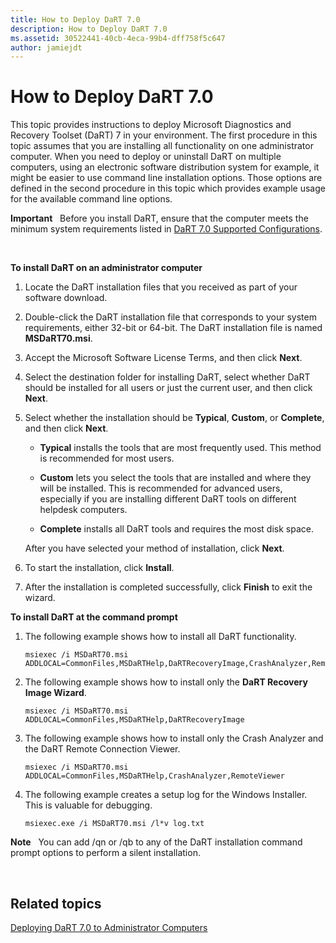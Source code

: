 ```yaml
---
title: How to Deploy DaRT 7.0
description: How to Deploy DaRT 7.0
ms.assetid: 30522441-40cb-4eca-99b4-dff758f5c647
author: jamiejdt
---
```


# How to Deploy DaRT 7.0


This topic provides instructions to deploy Microsoft Diagnostics and Recovery Toolset (DaRT) 7 in your environment. The first procedure in this topic assumes that you are installing all functionality on one administrator computer. When you need to deploy or uninstall DaRT on multiple computers, using an electronic software distribution system for example, it might be easier to use command line installation options. Those options are defined in the second procedure in this topic which provides example usage for the available command line options.

**Important**  
Before you install DaRT, ensure that the computer meets the minimum system requirements listed in [DaRT 7.0 Supported Configurations](dart-70-supported-configurations-dart-7.md).

 

**To install DaRT on an administrator computer**

1.  Locate the DaRT installation files that you received as part of your software download.

2.  Double-click the DaRT installation file that corresponds to your system requirements, either 32-bit or 64-bit. The DaRT installation file is named **MSDaRT70.msi**.

3.  Accept the Microsoft Software License Terms, and then click **Next**.

4.  Select the destination folder for installing DaRT, select whether DaRT should be installed for all users or just the current user, and then click **Next**.

5.  Select whether the installation should be **Typical**, **Custom**, or **Complete**, and then click **Next**.

    -   **Typical** installs the tools that are most frequently used. This method is recommended for most users.

    -   **Custom** lets you select the tools that are installed and where they will be installed. This is recommended for advanced users, especially if you are installing different DaRT tools on different helpdesk computers.

    -   **Complete** installs all DaRT tools and requires the most disk space.

    After you have selected your method of installation, click **Next**.

6.  To start the installation, click **Install**.

7.  After the installation is completed successfully, click **Finish** to exit the wizard.

**To install DaRT at the command prompt**

1.  The following example shows how to install all DaRT functionality.

    ``` syntax
    msiexec /i MSDaRT70.msi ADDLOCAL=CommonFiles,MSDaRTHelp,DaRTRecoveryImage,CrashAnalyzer,RemoteViewer 
    ```

2.  The following example shows how to install only the **DaRT Recovery Image Wizard**.

    ``` syntax
    msiexec /i MSDaRT70.msi ADDLOCAL=CommonFiles,MSDaRTHelp,DaRTRecoveryImage
    ```

3.  The following example shows how to install only the Crash Analyzer and the DaRT Remote Connection Viewer.

    ``` syntax
    msiexec /i MSDaRT70.msi ADDLOCAL=CommonFiles,MSDaRTHelp,CrashAnalyzer,RemoteViewer 
    ```

4.  The following example creates a setup log for the Windows Installer. This is valuable for debugging.

    ``` syntax
    msiexec.exe /i MSDaRT70.msi /l*v log.txt 
    ```

**Note**  
You can add /qn or /qb to any of the DaRT installation command prompt options to perform a silent installation.

 

## Related topics


[Deploying DaRT 7.0 to Administrator Computers](deploying-dart-70-to-administrator-computers-dart-7.md)

 

 





